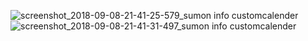 ![screenshot_2018-09-08-21-41-25-579_sumon info customcalender](https://user-images.githubusercontent.com/26745548/45255910-61217a00-b3b0-11e8-8d79-b45c25bdb4bb.png)
![screenshot_2018-09-08-21-41-31-497_sumon info customcalender](https://user-images.githubusercontent.com/26745548/45255912-67aff180-b3b0-11e8-80a8-3bebc377aff1.png)
